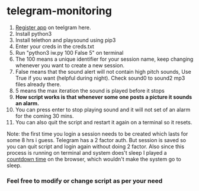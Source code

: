 # telegram-monitoring

1) [Register app](https://my.telegram.org/apps) on teelgram here.
2) Install python3
3) Install telethon and playsound using pip3
4) Enter your creds in the creds.txt
5) Run "python3 iw.py 100 False 5" on terminal
6) The 100 means a unique identifier for your session name, keep changing whenever you want to create a new session.
7) False means that the sound alert will not contain high pitch sounds, Use True if you want (helpful during night). Check sound0 to sound2 mp3 files already there.
8) 5 means the max iteration the sound is played before it stops
9) <b>How script works is that whenever some one posts a picture it sounds an alarm.</b>
10) You can press enter to stop playing sound and it will not set of an alarm for the coming 30 mins.
11) You can also quit the script and restart it again on a terminal so it resets.

Note: the first time you login a session needs to be created which lasts for some 8 hrs i guess. Telegram has a 2 factor auth. But session is saved so you can quit script and login again without doing 2 factor.
Also since this process is running on terminal and system does't sleep I played a [countdown time](https://www.youtube.com/watch?v=xmGaAjeqaBQ) on the browser, which wouldn't make the system go to sleep.

### Feel free to modify or change script as per your need

